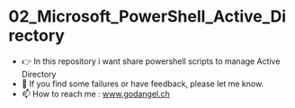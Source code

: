 # 02_Microsoft_PowerShell_Active_Directory

- 👉 In this repository i want share powershell scripts to manage Active Directory 
- 📝 If you find some failures or have feedback, please let me know.
- 📫 How to reach me : www.godangel.ch

